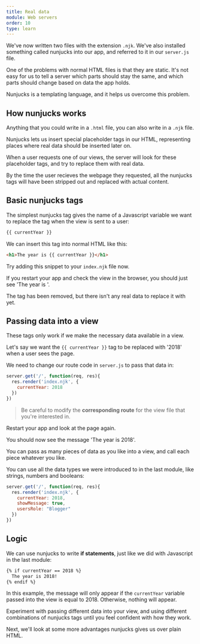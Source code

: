 ```yaml
---
title: Real data
module: Web servers
order: 10
type: learn
---
```


We've now written two files with the extension `.njk`. We've also installed something called nunjucks into our app, and referred to it in our `server.js` file.

One of the problems with normal HTML files is that they are static. It's not easy for us to tell a server which parts should stay the same, and which parts should change based on data the app holds.

Nunjucks is a templating language, and it helps us overcome this problem.

## How nunjucks works

Anything that you could write in a `.html` file, you can also write in a `.njk` file.

Nunjucks lets us insert special placeholder tags in our HTML, representing places where real data should be inserted later on.

When a user requests one of our views, the server will look for these placeholder tags, and try to replace them with real data.

By the time the user recieves the webpage they requested, all the nunjucks tags will have been stripped out and replaced with actual content.

## Basic nunjucks tags

The simplest nunjucks tag gives the name of a Javascript variable we want to replace the tag when the view is sent to a user:

```html
{{ currentYear }}
```

We can insert this tag into normal HTML like this:

```html
<h1>The year is {{ currentYear }}</h1>
```

Try adding this snippet to your `index.njk` file now.

If you restart your app and check the view in the browser, you should just see 'The year is '.

The tag has been removed, but there isn't any real data to replace it with yet.

## Passing data into a view

These tags only work if we make the necessary data available in a view.

Let's say we want the `{{ currentYear }}` tag to be replaced with '2018' when a user sees the page.

We need to change our route code in `server.js` to pass that data in:

```javascript
server.get('/', function(req, res){
  res.render('index.njk', {
    currentYear: 2018
  })
})
```

> Be careful to modify the **corresponding route** for the view file that you're interested in.

Restart your app and look at the page again.

You should now see the message 'The year is 2018'.

You can pass as many pieces of data as you like into a view, and call each piece whatever you like.

You can use all the data types we were introduced to in the last module, like strings, numbers and booleans:

```javascript
server.get('/', function(req, res){
  res.render('index.njk', {
    currentYear: 2018,
    showMessage: true,
    usersRole: "Blogger"
  })
})
```

## Logic
We can use nunjucks to write **if statements**, just like we did with Javascript in the last module:

```html
{% if currentYear == 2018 %}
  The year is 2018!
{% endif %}
```

In this example, the message will only appear if the `currentYear` variable passed into the view is equal to 2018. Otherwise, nothing will appear.

<div class="todo">Experiment with passing different data into your view, and using different combinations of nunjucks tags until you feel confident with how they work.</div>

Next, we'll look at some more advantages nunjucks gives us over plain HTML.
